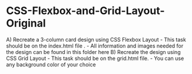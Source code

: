 # CSS-Flexbox-and-Grid-Layout-Original
A) Recreate a 3-column card design using CSS Flexbox  Layout - This task should be on the index.html file . - All information and images needed for the design can be found in this folder here     B) Recreate the design using CSS Grid Layout    - This task should be on the grid.html file.  - You can use any background color of your choice

